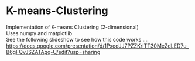 # K-means-Clustering
Implementation of K-means Clustering (2-dimensional) <br>
Uses numpy and matplotlib <br>
See the following slideshow to see how this code works .... <br>
https://docs.google.com/presentation/d/1PxedJJ7PZZKrITT30MeZdLED7u_B6gFQvJSZATAgq-U/edit?usp=sharing
